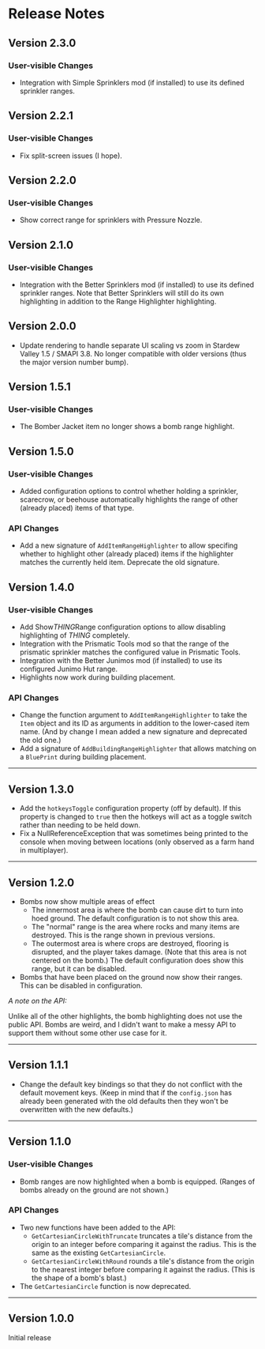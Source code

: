 
# Release Notes

## Version 2.3.0

### User-visible Changes

* Integration with Simple Sprinklers mod (if installed)
  to use its defined sprinkler ranges.

## Version 2.2.1

### User-visible Changes

* Fix split-screen issues (I hope).

## Version 2.2.0

### User-visible Changes

* Show correct range for sprinklers with Pressure Nozzle.

## Version 2.1.0

### User-visible Changes

* Integration with the Better Sprinklers mod (if installed)
  to use its defined sprinkler ranges.  Note that Better
  Sprinklers will still do its own highlighting in addition
  to the Range Highlighter highlighting.

## Version 2.0.0

* Update rendering to handle separate UI scaling vs zoom in
  Stardew Valley 1.5 / SMAPI 3.8.  No longer compatible
  with older versions (thus the major version number bump).

## Version 1.5.1

### User-visible Changes

* The Bomber Jacket item no longer shows a bomb range highlight.

## Version 1.5.0

### User-visible Changes

* Added configuration options to control whether holding a
  sprinkler, scarecrow, or beehouse automatically highlights
  the range of other (already placed) items of that type.

### API Changes

* Add a new signature of `AddItemRangeHighlighter` to allow
  specifing whether to highlight other (already placed) items
  if the highlighter matches the currently held item.  Deprecate
  the old signature.

## Version 1.4.0

### User-visible Changes

* Add Show*THING*Range configuration options to allow disabling
  highlighting of *THING* completely.
* Integration with the Prismatic Tools mod so that the range of
  the prismatic sprinkler matches the configured value in
  Prismatic Tools.
* Integration with the Better Junimos mod (if installed) to use
  its configured Junimo Hut range.
* Highlights now work during building placement.

### API Changes

* Change the function argument to `AddItemRangeHighlighter` to
  take the `Item` object and its ID as arguments in addition to
  the lower-cased item name.  (And by change I mean added a new
  signature and deprecated the old one.)
* Add a signature of `AddBuildingRangeHighlighter` that allows
  matching on a `BluePrint` during building placement.

-----

## Version 1.3.0

* Add the `hotkeysToggle` configuration property (off by default).
  If this property is changed to `true` then the hotkeys will act
  as a toggle switch rather than needing to be held down.
* Fix a NullReferenceException that was sometimes
  being printed to the console when moving between locations
  (only observed as a farm hand in multiplayer).

-----

## Version 1.2.0

* Bombs now show multiple areas of effect
  * The innermost area is where the bomb can cause dirt to turn
    into hoed ground.  The default configuration is to not show
    this area.
  * The "normal" range is the area where rocks and many items are
    destroyed.  This is the range shown in previous versions.
  * The outermost area is where crops are destroyed, flooring is
    disrupted, and the player takes damage.  (Note that this area
    is not centered on the bomb.)  The default configuration does
    show this range, but it can be disabled.
* Bombs that have been placed on the ground now show their ranges.
  This can be disabled in configuration.

_A note on the API:_

Unlike all of the other highlights, the bomb highlighting does not
use the public API.  Bombs are weird, and I didn't want to make
a messy API to support them without some other use case for it.

-----

## Version 1.1.1

* Change the default key bindings so that they do not conflict
  with the default movement keys.  (Keep in mind that if the
  `config.json` has already been generated with the old defaults
  then they won't be overwritten with the new defaults.)

-----

## Version 1.1.0

### User-visible Changes

* Bomb ranges are now highlighted when a bomb is equipped.
  (Ranges of bombs already on the ground are not shown.)

### API Changes

* Two new functions have been added to the API:
  * `GetCartesianCircleWithTruncate` truncates a tile's distance from
    the origin to an integer before comparing it against the radius.
    This is the same as the existing `GetCartesianCircle`.
  * `GetCartesianCircleWithRound` rounds a tile's distance from
    the origin to the nearest integer before comparing it against the radius.
    (This is the shape of a bomb's blast.)
* The `GetCartesianCircle` function is now deprecated.

-----

## Version 1.0.0

Initial release
